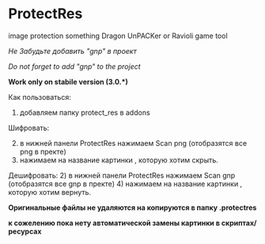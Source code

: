 # ProtectRes
image protection something Dragon UnPACKer or Ravioli game tool


*Не Забудьте добавить "gnp" в проект*

*Do not forget to add "gnp" to the project*


**Work only on stabile version (3.0.*)**


Как пользоваться:

1) добавляем папку protect_res в addons 

Шифровать:

2) в нижней панели ProtectRes нажимаем Scan png (отобразятся все png в пректе) 
4) нажимаем на название картинки , которую хотим скрыть.

Дешифровать:
2) в нижней панели ProtectRes нажимаем Scan gnp (отобразятся все gnp в пректе) 
4) нажимаем на название картинки , которую хотим вернуть.

**Оригинальные файлы не удаляются на копируются в папку .protectres**

**к сожелению пока нету автоматической замены картинки в скриптах/ресурсах**
